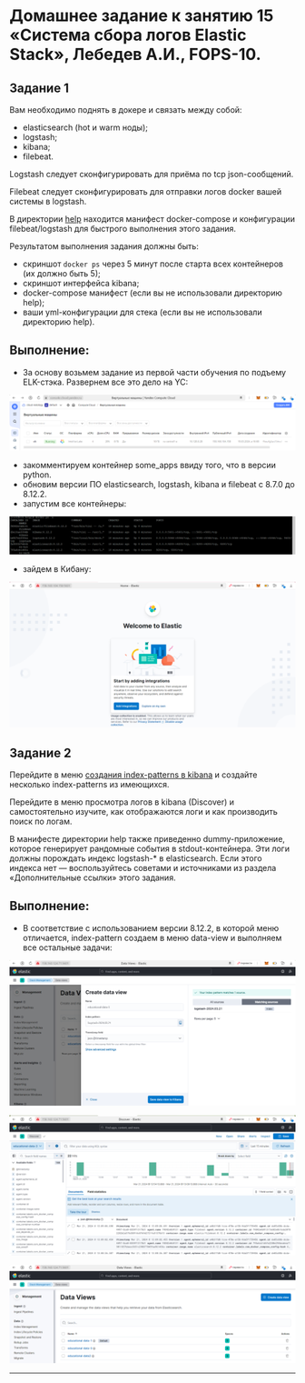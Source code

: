 # Домашнее задание к занятию 15 «Система сбора логов Elastic Stack», Лебедев А.И., FOPS-10.

## Задание 1

Вам необходимо поднять в докере и связать между собой:

- elasticsearch (hot и warm ноды);
- logstash;
- kibana;
- filebeat.

Logstash следует сконфигурировать для приёма по tcp json-сообщений.

Filebeat следует сконфигурировать для отправки логов docker вашей системы в logstash.

В директории [help](./help) находится манифест docker-compose и конфигурации filebeat/logstash для быстрого 
выполнения этого задания.

Результатом выполнения задания должны быть:

- скриншот `docker ps` через 5 минут после старта всех контейнеров (их должно быть 5);
- скриншот интерфейса kibana;
- docker-compose манифест (если вы не использовали директорию help);
- ваши yml-конфигурации для стека (если вы не использовали директорию help).

## Выполнение:    

 - За основу возьмем задание из первой части обучения по подъему ELK-стэка. Развернем все это дело на YC:

![1](img/1.png)    

 - закомментируем контейнер some_apps ввиду того, что в версии python.
 - обновим версии ПО elasticsearch, logstash, kibana и filebeat с 8.7.0 до 8.12.2.
 - запустим все контейнеры:

 ![2](img/2.png)  

 - зайдем в Кибану:

 ![3](img/3.png)

## Задание 2

Перейдите в меню [создания index-patterns  в kibana](http://localhost:5601/app/management/kibana/indexPatterns/create) и создайте несколько index-patterns из имеющихся.

Перейдите в меню просмотра логов в kibana (Discover) и самостоятельно изучите, как отображаются логи и как производить поиск по логам.

В манифесте директории help также приведенно dummy-приложение, которое генерирует рандомные события в stdout-контейнера.
Эти логи должны порождать индекс logstash-* в elasticsearch. Если этого индекса нет — воспользуйтесь советами и источниками из раздела  
«Дополнительные ссылки» этого задания.  

## Выполнение:  

- В соответствие с использованием версии 8.12.2, в которой меню отличается, index-pattern создаем в меню data-view и выполняем все остальные задачи:

![4](img/4.png)  

![5](img/5.png)  

![6](img/6.png)
 
---



 
